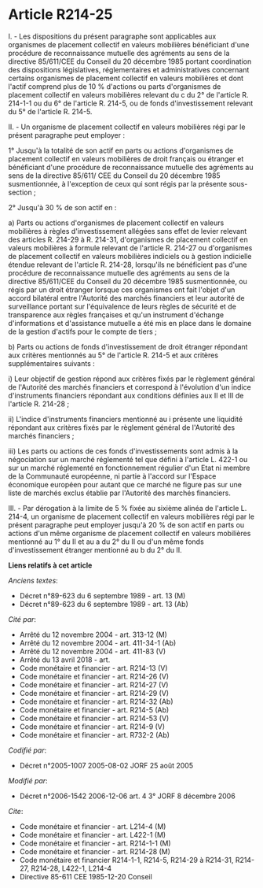 # Article R214-25

I. - Les dispositions du présent paragraphe sont applicables aux organismes de placement collectif en valeurs mobilières
bénéficiant d'une procédure de reconnaissance mutuelle des agréments au sens de la directive 85/611/CEE du Conseil du 20
décembre 1985 portant coordination des dispositions législatives, réglementaires et administratives concernant certains
organismes de placement collectif en valeurs mobilières et dont l'actif comprend plus de 10 % d'actions ou parts d'organismes
de placement collectif en valeurs mobilières relevant du c du 2° de l'article R. 214-1-1 ou du 6° de l'article R. 214-5, ou
de fonds d'investissement relevant du 5° de l'article R. 214-5.

II. - Un organisme de placement collectif en valeurs mobilières régi par le présent paragraphe peut employer :

1° Jusqu'à la totalité de son actif en parts ou actions d'organismes de placement collectif en valeurs mobilières de droit
français ou étranger et bénéficiant d'une procédure de reconnaissance mutuelle des agréments au sens de la directive 85/611/
CEE du Conseil du 20 décembre 1985 susmentionnée, à l'exception de ceux qui sont régis par la présente sous-section  ;

2° Jusqu'à 30 % de son actif en :

a) Parts ou actions d'organismes de placement collectif en valeurs mobilières à règles d'investissement allégées sans effet
de levier relevant des articles R. 214-29 à R. 214-31, d'organismes de placement collectif en valeurs mobilières à formule
relevant de l'article R. 214-27 ou d'organismes de placement collectif en valeurs mobilières indiciels ou à gestion
indicielle étendue relevant de l'article R. 214-28, lorsqu'ils ne bénéficient pas d'une procédure de reconnaissance mutuelle
des agréments au sens de la directive 85/611/CEE du Conseil du 20 décembre 1985 susmentionnée, ou régis par un droit étranger
lorsque ces organismes ont fait l'objet d'un accord bilatéral entre l'Autorité des marchés financiers et leur autorité de
surveillance portant sur l'équivalence de leurs règles de sécurité et de transparence aux règles françaises et qu'un
instrument d'échange d'informations et d'assistance mutuelle a été mis en place dans le domaine de la gestion d'actifs pour
le compte de tiers ;

b) Parts ou actions de fonds d'investissement de droit étranger répondant aux critères mentionnés au 5° de l'article R. 214-5
et aux critères supplémentaires suivants :

i) Leur objectif de gestion répond aux critères fixés par le règlement général de l'Autorité des marchés financiers et
correspond à l'évolution d'un indice d'instruments financiers répondant aux conditions définies aux II et III de l'article R.
214-28 ;

ii) L'indice d'instruments financiers mentionné au i présente une liquidité répondant aux critères fixés par le règlement
général de l'Autorité des marchés financiers ;

iii) Les parts ou actions de ces fonds d'investissements sont admis à la négociation sur un marché réglementé tel que défini
à l'article L. 422-1 ou sur un marché réglementé en fonctionnement régulier d'un Etat ni membre de la Communauté européenne,
ni partie à l'accord sur l'Espace économique européen pour autant que ce marché ne figure pas sur une liste de marchés exclus
établie par l'Autorité des marchés financiers.

III. - Par dérogation à la limite de 5 % fixée au sixième alinéa de l'article L. 214-4, un organisme de placement collectif
en valeurs mobilières régi par le présent paragraphe peut employer jusqu'à 20 % de son actif en parts ou actions d'un même
organisme de placement collectif en valeurs mobilières mentionné au 1° du II et au a du 2° du II ou d'un même fonds
d'investissement étranger mentionné au b du 2° du II.

**Liens relatifs à cet article**

_Anciens textes_:

  - Décret n°89-623 du 6 septembre 1989 - art. 13 (M)
  - Décret n°89-623 du 6 septembre 1989 - art. 13 (Ab)

_Cité par_:

  - Arrêté du 12 novembre 2004 - art. 313-12 (M)
  - Arrêté du 12 novembre 2004 - art. 411-34-1 (Ab)
  - Arrêté du 12 novembre 2004 - art. 411-83 (V)
  - Arrêté du 13 avril 2018 - art.
  - Code monétaire et financier - art. R214-13 (V)
  - Code monétaire et financier - art. R214-26 (V)
  - Code monétaire et financier - art. R214-27 (V)
  - Code monétaire et financier - art. R214-29 (V)
  - Code monétaire et financier - art. R214-32 (Ab)
  - Code monétaire et financier - art. R214-5 (Ab)
  - Code monétaire et financier - art. R214-53 (V)
  - Code monétaire et financier - art. R214-9 (V)
  - Code monétaire et financier - art. R732-2 (Ab)

_Codifié par_:

  - Décret n°2005-1007 2005-08-02 JORF 25 août 2005

_Modifié par_:

  - Décret n°2006-1542 2006-12-06 art. 4 3° JORF 8 décembre 2006

_Cite_:

  - Code monétaire et financier - art. L214-4 (M)
  - Code monétaire et financier - art. L422-1 (M)
  - Code monétaire et financier - art. R214-1-1 (M)
  - Code monétaire et financier - art. R214-28 (M)
  - Code monétaire et financier R214-1-1, R214-5, R214-29 à R214-31, R214-27, R214-28, L422-1, L214-4
  - Directive 85-611 CEE 1985-12-20 Conseil
